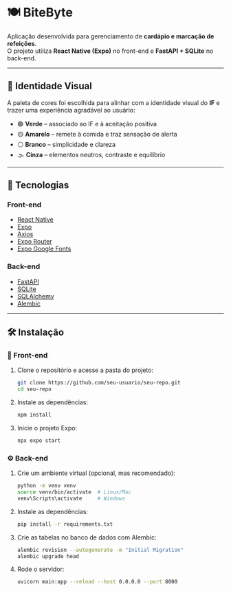 # 🍽️ BiteByte

Aplicação desenvolvida para gerenciamento de **cardápio e marcação de refeições**.  
O projeto utiliza **React Native (Expo)** no front-end e **FastAPI + SQLite** no back-end.  

---

## 🎨 Identidade Visual  

A paleta de cores foi escolhida para alinhar com a identidade visual do **IF** e trazer uma experiência agradável ao usuário:  

- 🟢 **Verde** – associado ao IF e à aceitação positiva  
- 🟡 **Amarelo** – remete à comida e traz sensação de alerta  
- ⚪ **Branco** – simplicidade e clareza  
- 🌫️ **Cinza** – elementos neutros, contraste e equilíbrio  

---

## 🚀 Tecnologias  

### Front-end  
- [React Native](https://reactnative.dev/)  
- [Expo](https://expo.dev/)  
- [Axios](https://axios-http.com/)  
- [Expo Router](https://expo.github.io/router/docs/)  
- [Expo Google Fonts](https://github.com/expo/google-fonts)  

### Back-end  
- [FastAPI](https://fastapi.tiangolo.com/)  
- [SQLite](https://www.sqlite.org/index.html)  
- [SQLAlchemy](https://www.sqlalchemy.org/)  
- [Alembic](https://alembic.sqlalchemy.org/)  

---

## 🛠️ Instalação  

### 📱 Front-end  

1. Clone o repositório e acesse a pasta do projeto:  
   ```sh
   git clone https://github.com/seu-usuario/seu-repo.git
   cd seu-repo
2. Instale as dependências:
   ```sh
   npm install

3. Inicie o projeto Expo:
   ```sh
   npx expo start

### ⚙️ Back-end

1. Crie um ambiente virtual (opcional, mas recomendado):
   ```sh
   python -m venv venv
   source venv/bin/activate  # Linux/Mac
   venv\Scripts\activate     # Windows
   
2. Instale as dependências:
   ```sh
   pip install -r requirements.txt
   
3. Crie as tabelas no banco de dados com Alembic:
   ```sh
   alembic revision --autogenerate -m "Initial Migration"
   alembic upgrade head
4. Rode o servidor:
   ```sh
   uvicorn main:app --reload --host 0.0.0.0 --port 8000
